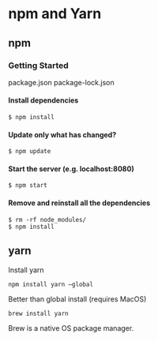 # npm and Yarn

## npm

### Getting Started

package.json
package-lock.json

#### Install dependencies
```
$ npm install
```

#### Update only what has changed?
```
$ npm update
```

#### Start the server (e.g. localhost:8080)
```
$ npm start
```

#### Remove and reinstall all the dependencies
```
$ rm -rf node_modules/
$ npm install
```

## yarn
Install yarn
```
npm install yarn —global
```
Better than global install (requires MacOS)
```
brew install yarn
```
Brew is a native OS package manager.
